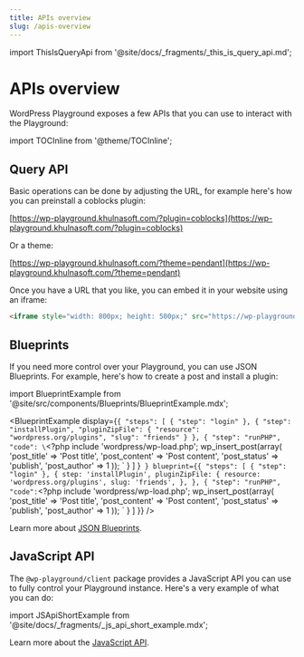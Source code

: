 ```yaml
---
title: APIs overview
slug: /apis-overview
---
```


import ThisIsQueryApi from '@site/docs/\_fragments/\_this_is_query_api.md';

# APIs overview

WordPress Playground exposes a few APIs that you can use to interact with the Playground:

import TOCInline from '@theme/TOCInline';

<TOCInline toc={toc} />

## Query API

Basic operations can be done by adjusting the URL, for example here's how you can preinstall a coblocks plugin:

[https://wp-playground.khulnasoft.com/?plugin=coblocks](https://wp-playground.khulnasoft.com/?plugin=coblocks)

Or a theme:

[https://wp-playground.khulnasoft.com/?theme=pendant](https://wp-playground.khulnasoft.com/?theme=pendant)

<ThisIsQueryApi /> Once you have a URL that you like, you can embed it in your website using an iframe:

```html
<iframe style="width: 800px; height: 500px;" src="https://wp-playground.khulnasoft.com/?plugin=coblocks"></iframe>
```

## Blueprints

If you need more control over your Playground, you can use JSON Blueprints. For example, here's how to create a post and install a plugin:

import BlueprintExample from '@site/src/components/Blueprints/BlueprintExample.mdx';

<BlueprintExample
display={`{
    "steps": [
        { "step": "login" },
        {
            "step": "installPlugin",
            "pluginZipFile": {
                "resource": "wordpress.org/plugins",
                "slug": "friends"
            }
        },
        {
            "step": "runPHP",
            "code": \`<?php
include 'wordpress/wp-load.php';
wp_insert_post(array(
'post_title' => 'Post title',
'post_content' => 'Post content',
'post_status' => 'publish',
'post_author' => 1
));
\`
}
]
}`	}
	blueprint={{
		"steps": [
            {
                "step": "login"
            },
            {
            step: 'installPlugin',
                pluginZipFile: {
                    resource: 'wordpress.org/plugins',
                    slug: 'friends',
                },
            },
			{
				"step": "runPHP",
				"code": `<?php
include 'wordpress/wp-load.php';
wp_insert_post(array(
'post_title' => 'Post title',
'post_content' => 'Post content',
'post_status' => 'publish',
'post_author' => 1
));
`
}
]
}} />

Learn more about [JSON Blueprints](../09-blueprints-api/01-index.md).

## JavaScript API

The `@wp-playground/client` package provides a JavaScript API you can use to fully control your Playground instance. Here's a very example of what you can do:

import JSApiShortExample from '@site/docs/\_fragments/\_js_api_short_example.mdx';

<JSApiShortExample />

Learn more about the [JavaScript API](../10-javascript-api/01-index.md).
